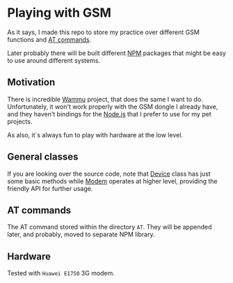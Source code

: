 # Playing with GSM

As it says, I made this repo to store my practice over different GSM functions and [AT commands](https://en.wikipedia.org/wiki/Hayes_command_set#GSM).

Later probably there will be built different [NPM](https://www.npmjs.com/) packages that might be easy to use around different systems.

## Motivation

There is incredible [Wammu](https://wammu.eu/) project, that does the same I want to do. Unfortunately, it won't work properly with the GSM dongle I already have, and they haven't bindings for the [Node.js](https://nodejs.org/en/) that I prefer to use for my pet projects. 

As also, it`s always fun to play with hardware at the low level.

## General classes

If you are looking over the source code, note that [Device](https://github.com/idenisovs/playing-with-gsm/blob/master/source/Device.ts) class has just some basic methods while [Modem](https://github.com/idenisovs/playing-with-gsm/blob/master/source/Modem.ts) operates at higher level, providing the friendly API for further usage.

## AT commands

The AT command stored within the directory `AT`. They will be appended later, and probably, moved to separate NPM library.

## Hardware

Tested with `Huawei E1750` 3G modem. 